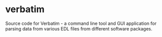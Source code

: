 # verbatim
Source code for Verbatim - a command line tool and GUI application for parsing data from various EDL files from different software packages.

